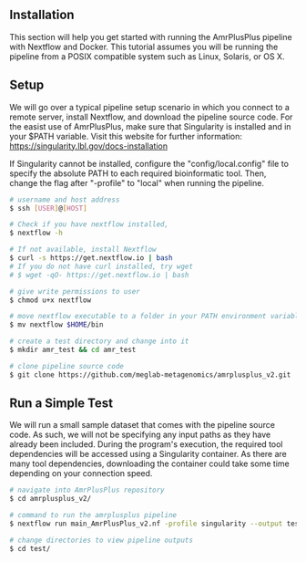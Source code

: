 Installation
------------

This section will help you get started with running the AmrPlusPlus pipeline with Nextflow and Docker. This tutorial assumes you will be running the pipeline from a POSIX compatible system such as Linux, Solaris, or OS X.

Setup
-----

We will go over a typical pipeline setup scenario in which you connect to a remote server, install Nextflow, and download the pipeline source code. For the easist use of AmrPlusPlus, make sure that Singularity is installed and in your $PATH variable. 
Visit this website for further information:
https://singularity.lbl.gov/docs-installation

If Singularity cannot be installed, configure the "config/local.config" file to specify the absolute PATH to each required bioinformatic tool. Then, change the flag after "-profile" to "local" when running the pipeline.

```bash
# username and host address
$ ssh [USER]@[HOST]

# Check if you have nextflow installed,
$ nextflow -h

# If not available, install Nextflow
$ curl -s https://get.nextflow.io | bash
# If you do not have curl installed, try wget
# $ wget -qO- https://get.nextflow.io | bash

# give write permissions to user
$ chmod u+x nextflow

# move nextflow executable to a folder in your PATH environment variable
$ mv nextflow $HOME/bin

# create a test directory and change into it
$ mkdir amr_test && cd amr_test

# clone pipeline source code
$ git clone https://github.com/meglab-metagenomics/amrplusplus_v2.git .
```

Run a Simple Test
-----------------

We will run a small sample dataset that comes with the pipeline source code. As such, we will not be specifying any input paths as they have already been included. During the program's execution, the required tool dependencies will be accessed using a Singularity container. As there are many tool dependencies, downloading the container could take some time depending on your connection speed.

```bash
# navigate into AmrPlusPlus repository
$ cd amrplusplus_v2/

# command to run the amrplusplus pipeline
$ nextflow run main_AmrPlusPlus_v2.nf -profile singularity --output test_results

# change directories to view pipeline outputs
$ cd test/
```


